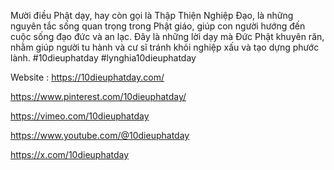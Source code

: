Mười điều Phật dạy, hay còn gọi là Thập Thiện Nghiệp Đạo, là những nguyên tắc sống quan trọng trong Phật giáo, giúp con người hướng đến cuộc sống đạo đức và an lạc. Đây là những lời dạy mà Đức Phật khuyên răn, nhằm giúp người tu hành và cư sĩ tránh khỏi nghiệp xấu và tạo dựng phước lành.
#10dieuphatday #lynghia10dieuphatday

Website : https://10dieuphatday.com/

https://www.pinterest.com/10dieuphatday/

https://vimeo.com/10dieuphatday 

https://www.youtube.com/@10dieuphatday

https://x.com/10dieuphatday
